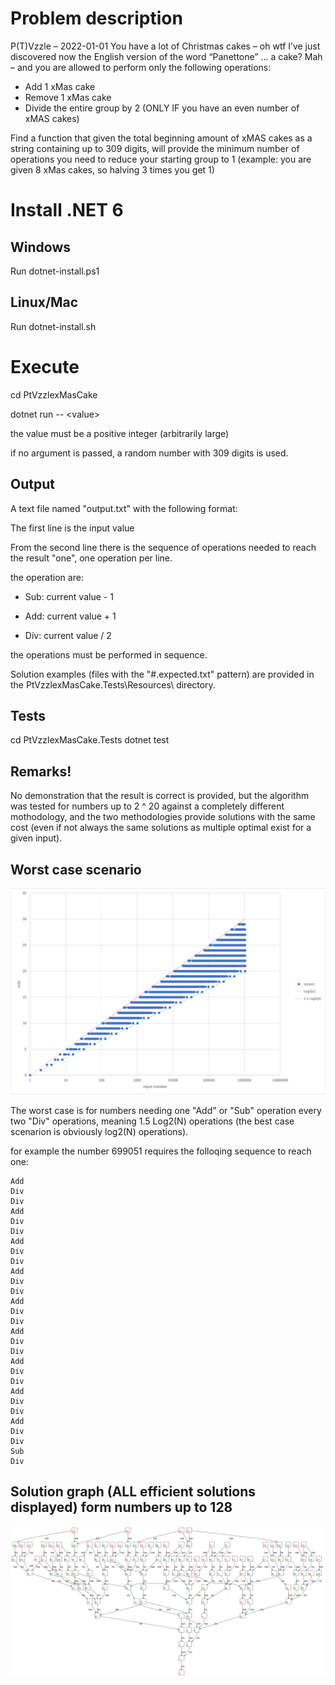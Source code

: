 # Problem description

P(T)Vzzle – 2022-01-01
You have a lot of Christmas cakes – oh wtf I’ve just discovered now the English version of the word “Panettone” … a cake? Mah – and you are allowed to perform only the following operations:
-	Add 1 xMas cake
-	Remove 1 xMas cake
-	Divide the entire group by 2 (ONLY IF you have an even number of xMAS cakes)

Find a function that given the total beginning amount of xMAS cakes as a string containing up to 309 digits, will provide the minimum number of operations you need to reduce your starting group to 1 (example: you are given 8 xMas cakes, so halving 3 times you get 1)

# Install .NET 6

## Windows
Run dotnet-install.ps1

## Linux/Mac
Run dotnet-install.sh

# Execute
cd PtVzzlexMasCake

dotnet run -- \<value\>

the value must be a positive integer (arbitrarily large)

if no argument is passed, a random number with 309 digits is used.

## Output
A text file named "output.txt" with the following format:

The first line is the input value

From the second line there is the sequence of operations needed to reach the result "one",
one operation per line.

the operation are:

- Sub: current value - 1

- Add: current value + 1

- Div: current value / 2

the operations must be performed in sequence.

Solution examples (files with the "#.expected.txt" pattern) are provided in the PtVzzlexMasCake.Tests\Resources\ directory.

## Tests
cd PtVzzlexMasCake.Tests
dotnet test

## Remarks!
No demonstration that the result is correct is provided, 
but the algorithm was tested for numbers up to 2 ^ 20 against a completely different mothodology, 
and the two methodologies provide solutions with the same cost 
(even if not always the same solutions as multiple optimal exist for a given input).

## Worst case scenario
![alt text](costs.png)

The worst case is for numbers needing one "Add" or "Sub" operation every two "Div" operations, meaning 1.5 Log2(N) operations (the best case scenarion is obviously log2(N) operations).

for example the number 699051 requires the folloqing sequence to reach one:

```
Add
Div
Div
Add
Div
Div
Add
Div
Div
Add
Div
Div
Add
Div
Div
Add
Div
Div
Add
Div
Div
Add
Div
Div
Add
Div
Div
Sub
Div
```
## Solution graph (ALL efficient solutions displayed) form numbers up to 128
![Solution graph form numbers up to 128](graph.svg)
